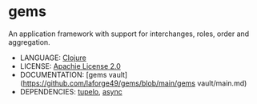 # gems

An application framework with support for interchanges, roles, order and aggregation.

* LANGUAGE: [Clojure](https://clojure.org/)
* LICENSE: [Apachie License 2.0](https://www.apache.org/licenses/LICENSE-2.0)
* DOCUMENTATION: [gems vault](https://github.com/laforge49/gems/blob/main/gems vault/main.md)
* DEPENDENCIES: [tupelo](https://github.com/cloojure/tupelo), [async](https://github.com/clojure/core.async)


